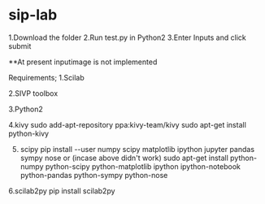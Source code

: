 # sip-lab

1.Download the folder
2.Run test.py in Python2
3.Enter Inputs and click submit

**At present inputimage is not implemented

Requirements;
1.Scilab


2.SIVP toolbox

3.Python2

4.kivy
sudo add-apt-repository ppa:kivy-team/kivy
sudo apt-get install python-kivy

5. scipy
pip install --user numpy scipy matplotlib ipython jupyter pandas sympy nose
or (incase above didn't work)
sudo apt-get install python-numpy python-scipy python-matplotlib ipython ipython-notebook python-pandas python-sympy python-nose

6.scilab2py
pip install scilab2py
